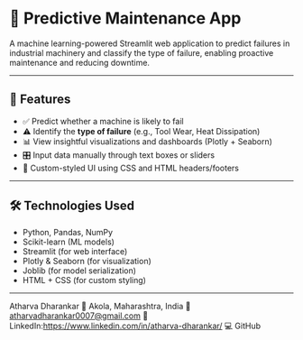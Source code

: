 # 🔧 Predictive Maintenance App

A machine learning-powered Streamlit web application to predict failures in industrial machinery and classify the type of failure, enabling proactive maintenance and reducing downtime.

---

## 🚀 Features

- ✅ Predict whether a machine is likely to fail
- ⚠️ Identify the **type of failure** (e.g., Tool Wear, Heat Dissipation)
- 📊 View insightful visualizations and dashboards (Plotly + Seaborn)
- 🎛️ Input data manually through text boxes or sliders
- 🎨 Custom-styled UI using CSS and HTML headers/footers

---

## 🛠️ Technologies Used

- Python, Pandas, NumPy
- Scikit-learn (ML models)
- Streamlit (for web interface)
- Plotly & Seaborn (for visualization)
- Joblib (for model serialization)
- HTML + CSS (for custom styling)

---

Atharva Dharankar
📍 Akola, Maharashtra, India
📧 atharvadharankar0007@gmail.com
🔗 LinkedIn:https://www.linkedin.com/in/atharva-dharankar/
💻 GitHub

